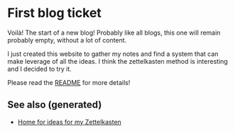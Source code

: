 # First blog ticket

Voilà! The start of a new blog! Probably like all blogs, this one will remain probably empty, without a lot of content.

I just created this website to gather my notes and find a system that can make leverage of all the ideas. I think the zettelkasten method is interesting and I decided to try it.

Please read the [README](../README.md) for more details!


## See also (generated)

-   [Home for ideas for my Zettelkasten](../README.md)
